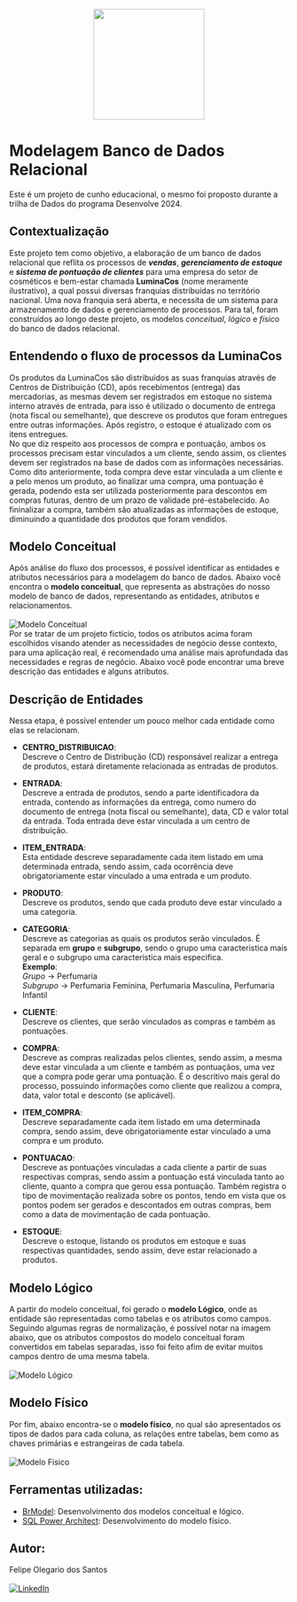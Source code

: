 <p align="center">
  <img src=https://github.com/olegariofelipe/Database_modeling_PostgreSQL/assets/112784578/f13f8b25-ff33-4f0f-884b-9d98d966b4a1
    width=200 heigth=200
</p>

# Modelagem Banco de Dados Relacional

Este é um projeto de cunho educacional, o mesmo foi proposto durante a trilha de Dados do programa Desenvolve 2024.

## Contextualização

Este projeto tem como objetivo, a elaboração de um banco de dados relacional que reflita os processos de ***vendas***, ***gerenciamento de estoque*** e ***sistema de pontuação de clientes*** para uma empresa do setor de cosméticos e bem-estar chamada **LuminaCos** (nome meramente ilustrativo), a qual possui diversas franquias distribuídas no território nacional. Uma nova franquia será aberta, e necessita de um sistema para armazenamento de dados e gerenciamento de processos. Para tal, foram construídos ao longo deste projeto, os modelos *conceitual*, *lógico* e *físico* do banco de dados relacional.

## Entendendo o fluxo de processos da LuminaCos

Os produtos da LuminaCos são distribuídos as suas franquias através de Centros de Distribuição (CD), após recebimentos (entrega) das mercadorias, as mesmas devem ser registrados em estoque no sistema interno através de entrada, para isso é utilizado o documento de entrega (nota fiscal ou semelhante), que descreve os produtos que foram entregues entre outras informações. Após registro, o estoque é atualizado com os itens entregues.
<br>
No que diz respeito aos processos de compra e pontuação, ambos os processos precisam estar vinculados a um cliente, sendo assim, os clientes devem ser registrados na base de dados com as informações necessárias. Como dito anteriormente, toda compra deve estar vinculada a um cliente e a pelo menos um produto, ao finalizar uma compra, uma pontuação é gerada, podendo esta ser utilizada posteriormente para descontos em compras futuras, dentro de um prazo de validade pré-estabelecido. Ao fininalizar a compra, também são atualizadas as informações de estoque, diminuindo a quantidade dos produtos que foram vendidos.
<br>

## Modelo Conceitual 
Após análise do fluxo dos processos, é possível identificar as entidades e atributos necessários para a modelagem do banco de dados.
Abaixo você encontra o **modelo conceitual**, que representa as abstrações do nosso modelo de banco de dados, representando as entidades, atributos e relacionamentos.<br>
<br>
![Modelo Conceitual](https://github.com/olegariofelipe/Modelagem_BD_Relacional/assets/112784578/39b07b09-0908-41a1-9b8f-fcb0a05ff959)
<br>
Por se tratar de um projeto fictício, todos os atributos acima foram escolhidos visando atender as necessidades de negócio desse contexto, para uma aplicação real, é recomendado uma análise mais aprofundada das necessidades e regras de negócio.
Abaixo você pode encontrar uma breve descrição das entidades e alguns atributos.

## Descrição de Entidades
Nessa etapa, é possível entender um pouco melhor cada entidade como elas se relacionam.<br>

* __CENTRO_DISTRIBUICAO__: <br>
Descreve o Centro de Distribução (CD) responsável realizar a entrega de produtos, estará diretamente relacionada as entradas de produtos.<br>
    
* __ENTRADA__: <br>
Descreve a entrada de produtos, sendo a parte identificadora da entrada, contendo as informações da entrega, como numero do documento de entrega (nota fiscal ou semelhante), data, CD e valor total da entrada. Toda entrada deve estar vinculada a um centro de distribuição.

* __ITEM_ENTRADA__: <br>
Esta entidade descreve separadamente cada item listado em uma determinada entrada, sendo assim, cada ocorrência deve obrigatoriamente estar vinculado a uma entrada e um produto.

* __PRODUTO__:<br>
Descreve os produtos, sendo que cada produto deve estar vinculado a uma categoria.

* __CATEGORIA__:<br>
Descreve as categorias as quais os produtos serão vinculados. É separada em **grupo** e **subgrupo**, sendo o grupo uma caracteristica mais geral e o subgrupo uma caracteristica mais especifica.<br>
__Exemplo__: <br>
_Grupo_ -> Perfumaria<br>
_Subgrupo_ -> Perfumaria Feminina, Perfumaria Masculina, Perfumaria Infantil

* __CLIENTE__:<br>
Descreve os clientes, que serão vinculados as compras e também as pontuações.

* __COMPRA__:<br>
Descreve as compras realizadas pelos clientes, sendo assim, a mesma deve estar vinculada a um cliente e também as pontuaçãos, uma vez que a compra pode gerar uma pontuação. É o descritivo mais geral do processo, possuindo informações como cliente que realizou a compra, data, valor total e desconto (se aplicável).

* __ITEM_COMPRA__:<br>
Descreve separadamente cada item listado em uma determinada compra, sendo assim, deve obrigatoriamente estar vinculado a uma compra e um produto.

* __PONTUACAO__:<br>
Descreve as pontuações vinculadas a cada cliente a partir de suas respectivas compras, sendo assim a pontuação está vinculada tanto ao cliente, quanto a compra que gerou essa pontuação.
Também registra o tipo de movimentação realizada sobre os pontos, tendo em vista que os pontos podem ser gerados e descontados em outras compras, bem como a data de movimentação de cada pontuação.

* __ESTOQUE__:<br>
Descreve o estoque, listando os produtos em estoque e suas respectivas quantidades, sendo assim, deve estar relacionado a produtos.

## Modelo Lógico
A partir do modelo conceitual, foi gerado o __modelo Lógico__, onde as entidade são representadas como tabelas e os atributos como campos. Seguindo algumas regras de normalização, é possível notar na imagem abaixo, que os atributos compostos do modelo conceitual foram convertidos em tabelas separadas, isso foi feito afim de evitar muitos campos dentro de uma mesma tabela.<br>
<br>
![Modelo Lógico](https://github.com/olegariofelipe/Modelagem_BD_Relacional/assets/112784578/c937be9a-5019-4628-9c87-046021ac1d97)
<br>
## Modelo Físico
Por fim, abaixo encontra-se o __modelo físico__, no qual são apresentados os tipos de dados para cada coluna, as relações entre tabelas, bem como as chaves primárias e estrangeiras de cada tabela.<br>
<br>
![Modelo Físico](https://github.com/olegariofelipe/Modelagem_BD_Relacional/assets/112784578/1ff1b2a3-d1ff-4986-8f11-f77b9cc1080d)
<br>

## Ferramentas utilizadas:
 
 * [BrModel](http://www.sis4.com/brModelo/#google_vignette): Desenvolvimento dos modelos conceitual e lógico.
 * [SQL Power Architect](https://dbmstools.com/tools/sql-power-architect): Desenvolvimento do modelo físico.

## Autor:
Felipe Olegario dos Santos<br><br>
[![LinkedIn](https://img.shields.io/badge/linkedin-%230077B5.svg?style=for-the-badge&logo=linkedin&logoColor=white)](https://www.linkedin.com/in/olegariofelipe/)



